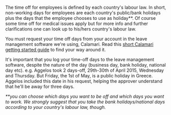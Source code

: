 The time off for employees is defined by each country's labour law. In short, non-working days for employees are each country's public/bank holidays plus the days that the employee chooses to use as holiday**. Of course some time off for medical issues apply but for more info and further clarifications one can look up to his/hers country's labour law.

You must request your time off days from your account in the leave management software we're using, Calamari.
Read this [short Calamari getting started guide](https://docs.google.com/a/resin.io/document/d/1tSKx8T78QFJMOzXrqIKcN7lwEPM41VbBG7B_ILEOkBQ/edit?usp=sharing) to find your way around it.

It's important that you log your time-off days to the leave management software, despite the nature of the day (business day, bank holiday, national day etc).
e.g. Aggelos took 2 days-off, 29th-30th of April 2015, Wednesday and Thursday. But Friday, the 1st of May, is a public holiday in Greece. Aggelos included this date in his request, helping the approver understand that he'll be away for three days.

_**you can choose which days you want to be off and which days you want to work. We strongly suggest that you take the bank holidays/national days according to your country's labour law, though._